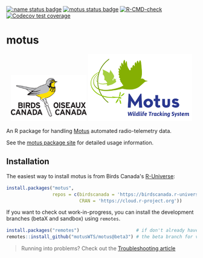 <!-- badges: start -->
[![:name status badge](https://birdscanada.r-universe.dev/badges/:name)](https://birdscanada.r-universe.dev/)
[![motus status badge](https://birdscanada.r-universe.dev/badges/motus)](https://birdscanada.r-universe.dev/motus)
[![R-CMD-check](https://github.com/MotusWTS/motus/actions/workflows/R-CMD-check.yaml/badge.svg)](https://github.com/MotusWTS/motus/actions/workflows/R-CMD-check.yaml)
[![Codecov test coverage](https://codecov.io/gh/MotusWTS/motus/branch/master/graph/badge.svg)](https://codecov.io/gh/MotusWTS/motus?branch=master)

<!-- badges: end -->

# motus
<p align = "center">
  <a href = "https://birdscanada.org"><img src = "https://github.com/MotusWTS/motus/blob/master/inst/assets/birds_canada_logo.png?raw=true" alt = "Birds Canada Logo showing grey text 'Birds Canada' and 'Oiseaux Canada' on either side of a grey and yellow bird perched on a branch" width = "40%"></a>
  <a href = "https://motus.org"><img src = "https://github.com/MotusWTS/motus/blob/master/inst/assets/motus_logo.png?raw=true" alt = "Motus Logo showing blue text 'Motus Wildlife Tracking System' to the right of pale green images of a bat, bird and dragonfly at the ends of green curved lines"></a>
</p>

An R package for handling [Motus](https://motus.org) automated radio-telemetry data.

See the [motus package site](https://MotusWTS.github.io/motus) for detailed usage information.


## Installation

The easiest way to install motus is from Birds Canada's [R-Universe](https://birdscanada.r-universe.dev):

```R
install.packages("motus", 
                 repos = c(birdscanada = 'https://birdscanada.r-universe.dev',
                           CRAN = 'https://cloud.r-project.org'))
```

If you want to check out work-in-progress, you can install the development 
branches (betaX and sandbox) using `remotes`.
```R
install.packages("remotes")                     # if don't already have it
remotes::install_github("motusWTS/motus@beta3") # the beta branch for v3+
```

> Running into problems? Check out the [Troubleshooting article](https://motuswts.github.io/motus/articles/troubleshoting.html)
